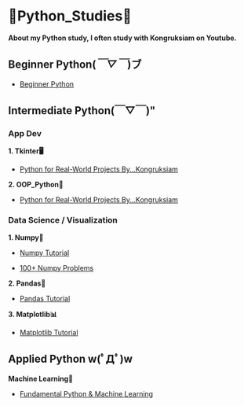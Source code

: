 # 🐍Python_Studies🐍
**About my Python study, I often study with Kongruksiam on Youtube.**
## Beginner Python(*￣▽￣*)ブ

- [Beginner Python](https://www.youtube.com/playlist?list=PLltVQYLz1BMBwqJysYnoEKWXUvqusJpgN)

## Intermediate Python(￣▽￣)"
  
  ### App Dev
  
   **1. Tkinter🖥️**
      
   - [Python for Real-World Projects By...Kongruksiam](https://www.udemy.com/course/python-real-world-projects/)
  
  **2. OOP_Python🔭**
      
   - [Python for Real-World Projects By...Kongruksiam](https://www.udemy.com/course/python-real-world-projects/)
  
  ### Data Science / Visualization
  
  **1. Numpy🧮**
      
  - [Numpy Tutorial](https://www.youtube.com/watch?v=MDA8SbfdLKA)
  
  - [100+ Numpy Problems](https://www.udemy.com/course/100-exercises-python-programming-data-science-numpy/)
  
  **2. Pandas🐼**
      
   - [Pandas Tutorial](https://www.youtube.com/watch?v=SPdwqEPZ_EE)

  **3. Matplotlib📊**
  
   - [Matplotlib Tutorial](https://www.youtube.com/watch?v=MIaO3atFaGM)

## Applied Python w(ﾟДﾟ)w
  **Machine Learning🤖**
    
   - [Fundamental Python & Machine Learning](https://www.youtube.com/watch?v=kUF5hPfQWaQ&t=2s)
